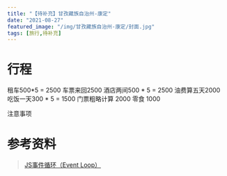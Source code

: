 ```yaml
---
title: "【待补充】甘孜藏族自治州-康定"
date: "2021-08-27"
featured_image: "/img/甘孜藏族自治州-康定/封面.jpg"
tags: [旅行,待补充]
---
```


# 行程



租车500*5 = 2500 
车票来回2500 
酒店两间500 * 5 = 2500 
油费算五天2000 
吃饭一天300 * 5 = 1500 
门票粗略计算 2000 
零食 1000 

注意事项





# 参考资料

> [JS事件循环（Event Loop）](https://www.cnblogs.com/formercoding/p/12906640.html)

